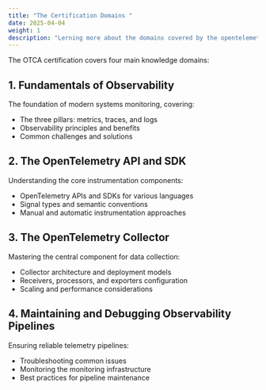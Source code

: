 ```yaml
---
title: "The Certification Domains "
date: 2025-04-04
weight: 1
description: "Lerning more about the domains covered by the opentelemetry certification."
---
```


The OTCA certification covers four main knowledge domains:

## 1. Fundamentals of Observability

The foundation of modern systems monitoring, covering:

- The three pillars: metrics, traces, and logs
- Observability principles and benefits
- Common challenges and solutions

## 2. The OpenTelemetry API and SDK

Understanding the core instrumentation components:

- OpenTelemetry APIs and SDKs for various languages
- Signal types and semantic conventions
- Manual and automatic instrumentation approaches

## 3. The OpenTelemetry Collector

Mastering the central component for data collection:

- Collector architecture and deployment models
- Receivers, processors, and exporters configuration
- Scaling and performance considerations

## 4. Maintaining and Debugging Observability Pipelines

Ensuring reliable telemetry pipelines:

- Troubleshooting common issues
- Monitoring the monitoring infrastructure
- Best practices for pipeline maintenance
